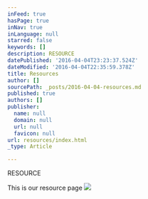 ```yaml
---
inFeed: true
hasPage: true
inNav: true
inLanguage: null
starred: false
keywords: []
description: RESOURCE
datePublished: '2016-04-04T23:23:37.524Z'
dateModified: '2016-04-04T22:35:59.378Z'
title: Resources
author: []
sourcePath: _posts/2016-04-04-resources.md
published: true
authors: []
publisher:
  name: null
  domain: null
  url: null
  favicon: null
url: resources/index.html
_type: Article

---
```

RESOURCE

This is our resource page
![](https://the-grid-user-content.s3-us-west-2.amazonaws.com/94403d7c-8c1c-402a-bf00-cdcd0252c34e.jpg)